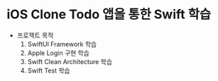 # iOS Clone Todo 앱을 통한 Swift 학습

- 프로젝트 목적
  1. SwiftUI Framework 학습
  2. Apple Login 구현 학습
  3. Swift Clean Architecture 학습
  4. Swift Test 학습
